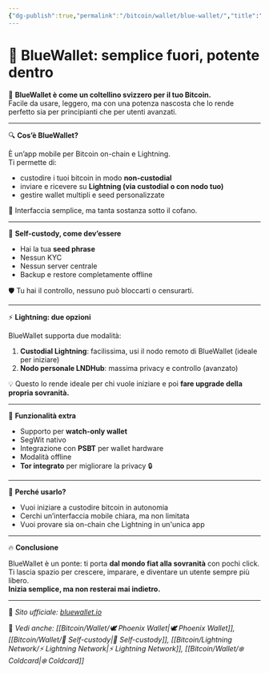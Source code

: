 ```yaml
---
{"dg-publish":true,"permalink":"/bitcoin/wallet/blue-wallet/","title":"🔵 BlueWallet: semplice fuori, potente dentro","tags":["Bitcoin","Wallet","Mobile","Custody","Privacy","Lightning"]}
---
```



# 🔵 BlueWallet: semplice fuori, potente dentro

📱 **BlueWallet è come un coltellino svizzero per il tuo Bitcoin.**  
Facile da usare, leggero, ma con una potenza nascosta che lo rende perfetto sia per principianti che per utenti avanzati.

---

🔍 **Cos’è BlueWallet?**

È un’app mobile per Bitcoin on-chain e Lightning.  
Ti permette di:
- custodire i tuoi bitcoin in modo **non-custodial**
- inviare e ricevere su **Lightning (via custodial o con nodo tuo)**
- gestire wallet multipli e seed personalizzate

🎨 Interfaccia semplice, ma tanta sostanza sotto il cofano.

---

🔐 **Self-custody, come dev’essere**

- Hai la tua **seed phrase**
- Nessun KYC
- Nessun server centrale
- Backup e restore completamente offline

🛡️ Tu hai il controllo, nessuno può bloccarti o censurarti.

---

⚡ **Lightning: due opzioni**

BlueWallet supporta due modalità:
1. **Custodial Lightning**: facilissima, usi il nodo remoto di BlueWallet (ideale per iniziare)  
2. **Nodo personale LNDHub**: massima privacy e controllo (avanzato)

💡 Questo lo rende ideale per chi vuole iniziare e poi **fare upgrade della propria sovranità.**

---

🧠 **Funzionalità extra**

- Supporto per **watch-only wallet**
- SegWit nativo  
- Integrazione con **PSBT** per wallet hardware  
- Modalità offline  
- **Tor integrato** per migliorare la privacy 🔒

---

🎯 **Perché usarlo?**

- Vuoi iniziare a custodire bitcoin in autonomia  
- Cerchi un’interfaccia mobile chiara, ma non limitata  
- Vuoi provare sia on-chain che Lightning in un'unica app

---

🔥 **Conclusione**

BlueWallet è un ponte: ti porta **dal mondo fiat alla sovranità** con pochi click.  
Ti lascia spazio per crescere, imparare, e diventare un utente sempre più libero.  
**Inizia semplice, ma non resterai mai indietro.**

---

🔗 _Sito ufficiale: [bluewallet.io](https://bluewallet.io)_

📎 _Vedi anche: [[Bitcoin/Wallet/🕊 Phoenix Wallet\|🕊 Phoenix Wallet]], [[Bitcoin/Wallet/🔐 Self-custody\|🔐 Self-custody]], [[Bitcoin/Lightning Network/⚡ Lightning Network\|⚡ Lightning Network]], [[Bitcoin/Wallet/❄️ Coldcard\|❄️ Coldcard]]_